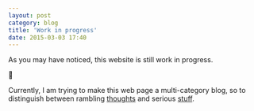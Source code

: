 ```yaml
---
layout: post
category: blog
title: 'Work in progress'
date: 2015-03-03 17:40
---
```


As you may have noticed, this website is still work in progress.

:ghost:

Currently, I am trying to make this web page a multi-category blog, so to distinguish between rambling [thoughts](http://gvdr.github.io/blog/) and serious [stuff](http://gvdr.github.io/science/).
